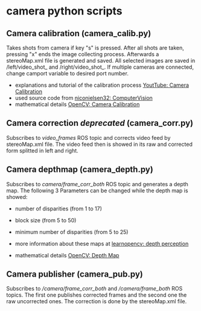 # camera python scripts

## Camera calibration (camera_calib.py)

Takes shots from camera if key "s" is pressed. After all shots are taken, pressing "x" ends the image collecting process.
Afterwards a stereoMap.xml file is generated and saved. All selected images are saved in /left/video_shot_<index> and /right/video_shot_<index>.
If multiple cameras are connected, change camport variable to desired port number.

* explanations and tutorial of the calibration process [YoutTube: Camera Calibration](https://www.youtube.com/watch?v=3h7wgR5fYik)
* used source code from [niconielsen32: ComputerVision](https://github.com/niconielsen32/ComputerVision/tree/master/stereoVisionCalibration)
* mathematical details [OpenCV: Camera Calibration](https://docs.opencv.org/4.x/dc/dbb/tutorial_py_calibration.html)

## Camera correction _deprecated_ (camera_corr.py)

Subscribes to *video_frames* ROS topic and corrects video feed by stereoMap.xml file. The video feed then is showed in its raw and corrected form splitted in left and right.

## Camera depthmap (camera_depth.py)

Subscribes to *camera/frame_corr_both* ROS topic and generates a depth map. The following 3 Parameters can be changed while the depth map is showed:

* number of disparities (from 1 to 17)
* block size (from 5 to 50)
* minimum number of disparities (from 5 to 25)

* more information about these maps at [learnopencv: depth perception](https://learnopencv.com/depth-perception-using-stereo-camera-python-c/)
* mathematical details [OpenCV: Depth Map](https://docs.opencv.org/3.4/dd/d53/tutorial_py_depthmap.html)

## Camera publisher (camera_pub.py)

Subscribes to */camera/frame_corr_both* and */camera/frame_both* ROS topics. The first one publishes corrected frames and the second one the raw uncorrected ones. The correction is done by the stereoMap.xml file.
